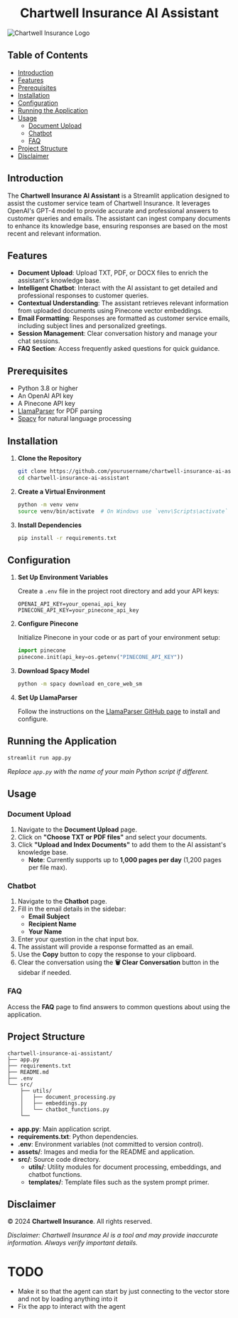 <h1 align="center">
Chartwell Insurance AI Assistant
</h1>

![Chartwell Insurance Logo](https://www.chartwellins.com/img/~www.chartwellins.com/layout-assets/logo.png)

## Table of Contents

- [Introduction](#introduction)
- [Features](#features)
- [Prerequisites](#prerequisites)
- [Installation](#installation)
- [Configuration](#configuration)
- [Running the Application](#running-the-application)
- [Usage](#usage)
  - [Document Upload](#document-upload)
  - [Chatbot](#chatbot)
  - [FAQ](#faq)
- [Project Structure](#project-structure)
- [Disclaimer](#disclaimer)

## Introduction

The **Chartwell Insurance AI Assistant** is a Streamlit application designed to assist the customer service team of Chartwell Insurance. It leverages OpenAI's GPT-4 model to provide accurate and professional answers to customer queries and emails. The assistant can ingest company documents to enhance its knowledge base, ensuring responses are based on the most recent and relevant information.

## Features

- **Document Upload**: Upload TXT, PDF, or DOCX files to enrich the assistant's knowledge base.
- **Intelligent Chatbot**: Interact with the AI assistant to get detailed and professional responses to customer queries.
- **Contextual Understanding**: The assistant retrieves relevant information from uploaded documents using Pinecone vector embeddings.
- **Email Formatting**: Responses are formatted as customer service emails, including subject lines and personalized greetings.
- **Session Management**: Clear conversation history and manage your chat sessions.
- **FAQ Section**: Access frequently asked questions for quick guidance.


## Prerequisites

- Python 3.8 or higher
- An OpenAI API key
- A Pinecone API key
- [LlamaParser](https://github.com/llama-parser) for PDF parsing
- [Spacy](https://spacy.io/) for natural language processing

## Installation

1. **Clone the Repository**

   ```bash
   git clone https://github.com/yourusername/chartwell-insurance-ai-assistant.git
   cd chartwell-insurance-ai-assistant
   ```

2. **Create a Virtual Environment**

   ```bash
   python -m venv venv
   source venv/bin/activate  # On Windows use `venv\Scripts\activate`
   ```

3. **Install Dependencies**

   ```bash
   pip install -r requirements.txt
   ```

## Configuration

1. **Set Up Environment Variables**

   Create a `.env` file in the project root directory and add your API keys:

   ```env
   OPENAI_API_KEY=your_openai_api_key
   PINECONE_API_KEY=your_pinecone_api_key
   ```

2. **Configure Pinecone**

   Initialize Pinecone in your code or as part of your environment setup:

   ```python
   import pinecone
   pinecone.init(api_key=os.getenv("PINECONE_API_KEY"))
   ```

3. **Download Spacy Model**

   ```bash
   python -m spacy download en_core_web_sm
   ```

4. **Set Up LlamaParser**

   Follow the instructions on the [LlamaParser GitHub page](https://github.com/llama-parser) to install and configure.

## Running the Application

```bash
streamlit run app.py
```

*Replace `app.py` with the name of your main Python script if different.*

## Usage

### Document Upload

1. Navigate to the **Document Upload** page.
2. Click on **"Choose TXT or PDF files"** and select your documents.
3. Click **"Upload and Index Documents"** to add them to the AI assistant's knowledge base.
   - **Note**: Currently supports up to **1,000 pages per day** (1,200 pages per file max).

### Chatbot

1. Navigate to the **Chatbot** page.
2. Fill in the email details in the sidebar:
   - **Email Subject**
   - **Recipient Name**
   - **Your Name**
3. Enter your question in the chat input box.
4. The assistant will provide a response formatted as an email.
5. Use the **Copy** button to copy the response to your clipboard.
6. Clear the conversation using the **🗑️ Clear Conversation** button in the sidebar if needed.

### FAQ

Access the **FAQ** page to find answers to common questions about using the application.

## Project Structure

```
chartwell-insurance-ai-assistant/
├── app.py
├── requirements.txt
├── README.md
├── .env
└── src/
    ├── utils/
    │   ├── document_processing.py
    │   ├── embeddings.py
    │   └── chatbot_functions.py
    └── 
```

- **app.py**: Main application script.
- **requirements.txt**: Python dependencies.
- **.env**: Environment variables (not committed to version control).
- **assets/**: Images and media for the README and application.
- **src/**: Source code directory.
  - **utils/**: Utility modules for document processing, embeddings, and chatbot functions.
  - **templates/**: Template files such as the system prompt primer.



## Disclaimer

© 2024 **Chartwell Insurance**. All rights reserved.

*Disclaimer: Chartwell Insurance AI is a tool and may provide inaccurate information. Always verify important details.*


# TODO
- Make it so that the agent can start by just connecting to the vector store and not by loading anything into it
- Fix the app to interact with the agent